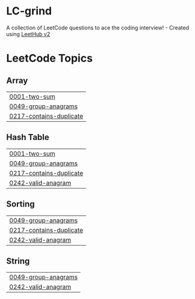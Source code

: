 # LC-grind
A collection of LeetCode questions to ace the coding interview! - Created using [LeetHub v2](https://github.com/arunbhardwaj/LeetHub-2.0)

<!---LeetCode Topics Start-->
# LeetCode Topics
## Array
|  |
| ------- |
| [0001-two-sum](https://github.com/siddharthc30/LC-grind/tree/master/0001-two-sum) |
| [0049-group-anagrams](https://github.com/siddharthc30/LC-grind/tree/master/0049-group-anagrams) |
| [0217-contains-duplicate](https://github.com/siddharthc30/LC-grind/tree/master/0217-contains-duplicate) |
## Hash Table
|  |
| ------- |
| [0001-two-sum](https://github.com/siddharthc30/LC-grind/tree/master/0001-two-sum) |
| [0049-group-anagrams](https://github.com/siddharthc30/LC-grind/tree/master/0049-group-anagrams) |
| [0217-contains-duplicate](https://github.com/siddharthc30/LC-grind/tree/master/0217-contains-duplicate) |
| [0242-valid-anagram](https://github.com/siddharthc30/LC-grind/tree/master/0242-valid-anagram) |
## Sorting
|  |
| ------- |
| [0049-group-anagrams](https://github.com/siddharthc30/LC-grind/tree/master/0049-group-anagrams) |
| [0217-contains-duplicate](https://github.com/siddharthc30/LC-grind/tree/master/0217-contains-duplicate) |
| [0242-valid-anagram](https://github.com/siddharthc30/LC-grind/tree/master/0242-valid-anagram) |
## String
|  |
| ------- |
| [0049-group-anagrams](https://github.com/siddharthc30/LC-grind/tree/master/0049-group-anagrams) |
| [0242-valid-anagram](https://github.com/siddharthc30/LC-grind/tree/master/0242-valid-anagram) |
<!---LeetCode Topics End-->